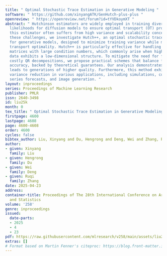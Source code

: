 ```yaml
---
title: " Optimal Stochastic Trace Estimation in Generative Modeling "
software: " https://github.com/xinyangATK/GenHutch-plus-plus "
openreview: " https://openreview.net/forum?id=tYVDkoymXT "
abstract: " Hutchinson estimators are widely employed in training divergence-based
  likelihoods for diffusion models to ensure optimal transport (OT) properties. However,
  this estimator often suffers from high variance and scalability concerns. To address
  these challenges, we investigate Hutch++, an optimal stochastic trace estimator
  for generative models, designed to minimize training variance while maintaining
  transport optimality. Hutch++ is particularly effective for handling ill-conditioned
  matrices with large condition numbers, which commonly arise when high-dimensional
  data exhibits a low-dimensional structure. To mitigate the need for frequent and
  costly QR decompositions, we propose practical schemes that balance frequency and
  accuracy, backed by theoretical guarantees. Our analysis demonstrates that Hutch++
  leads to generations of higher quality. Furthermore, this method exhibits effective
  variance reduction in various applications, including simulations, conditional time
  series forecasts, and image generation. "
layout: inproceedings
series: Proceedings of Machine Learning Research
publisher: PMLR
issn: 2640-3498
id: liu25k
month: 0
tex_title: " Optimal Stochastic Trace Estimation in Generative Modeling "
firstpage: 4600
lastpage: 4608
page: 4600-4608
order: 4600
cycles: false
bibtex_author: Liu, Xinyang and Du, Hengrong and Deng, Wei and Zhang, Ruqi
author:
- given: Xinyang
  family: Liu
- given: Hengrong
  family: Du
- given: Wei
  family: Deng
- given: Ruqi
  family: Zhang
date: 2025-04-23
address:
container-title: Proceedings of The 28th International Conference on Artificial Intelligence
  and Statistics
volume: '258'
genre: inproceedings
issued:
  date-parts:
  - 2025
  - 4
  - 23
pdf: https://raw.githubusercontent.com/mlresearch/v258/main/assets/liu25k/liu25k.pdf
extras: []
# Format based on Martin Fenner's citeproc: https://blog.front-matter.io/posts/citeproc-yaml-for-bibliographies/
---
```

